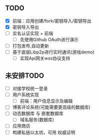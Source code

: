 ## TODO

- [x] 前端：应用创建/fork/密钥导入/密钥导出
- [x] 密钥导入导出
- [ ] 实名认证实现 + 前端
  - [ ] 先使用Github OAuth进行演示
- [ ] 打包发布,自动更新
- [ ] 基于底层Libp2p进行实时通讯(游戏demo)
  - [ ] 实现Api网关wss协议支持

## 未安排TODO

- [ ] 对接学校统一登录
- [ ] 用户系统实现
  - [ ] 前端：用户信息显示及编辑
- [ ] 博客评论系统(可能需要更高级的数据库)
- [ ] 动态数据库 与 嵌套数据库
  - [ ] 域名服务(数据库)
- [ ] 应用商店
- [ ] 构建私链以太坊，可用 权威证明
